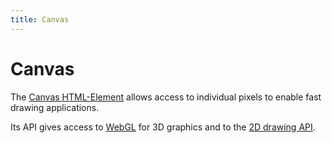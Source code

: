 ```yaml
---
title: Canvas
---
```


# Canvas

The [Canvas HTML-Element](https://developer.mozilla.org/en-US/docs/Web/HTML/Element/canvas) allows access to individual pixels to enable fast drawing applications.

Its API gives access to [WebGL](/_glossary/WEBGL.md) for 3D graphics and to the [2D drawing API](https://developer.mozilla.org/en-US/docs/Web/API/CanvasRenderingContext2D).
